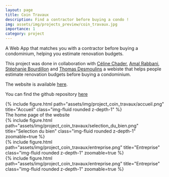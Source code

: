 ```yaml
---
layout: page
title: Coin Travaux
description: Find a contractor before buying a condo !
img: assets/img/projects_preview/coin_travaux.jpg
importance: 1
category: project
---
```


A Web App that matches you with a contractor before buying a condominium, helping you estimate renovation budgets.

This project was done in collaboration with [Céline Chader](https://github.com/celine-chader/), [Amal Rabbani](https://github.com/AmalRabbani), [Stéphanie Bourdillon](https://github.com/Boubouboubs/) and [Thomas Desmoulins](https://github.com/TDesmoul?tab=overview&from=2020-12-01&to=2020-12-31)  a webiste that helps people estimate renovation budgets before buying a condominium.

The website is available [here](https://coin-travaux.site).

You can find the github repository [here](https://github.com/DsWagon/coin_travaux)

<div class="row">
    <div class="col-sm mt-3 mt-md-0">
        {% include figure.html path="assets/img/project_coin_travaux/accueil.png" title="Accueil" class="img-fluid rounded z-depth-1" %}
    </div>
</div>
<div class="caption">
    The home page of the website
</div>

<div class="row mt-3">
    <div class="col-sm mt-3 mt-md-0">
        {% include figure.html path="assets/img/project_coin_travaux/selection_du_bien.png" title="Selection du bien" class="img-fluid rounded z-depth-1" zoomable=true %}
    </div>
    <div class="col-sm mt-3 mt-md-0">
        {% include figure.html path="assets/img/project_coin_travaux/entreprise.png" title="Entreprise" class="img-fluid rounded z-depth-1" zoomable=true %}
    </div>
    <div class="col-sm mt-3 mt-md-0">
        {% include figure.html path="assets/img/project_coin_travaux/entreprise.png" title="Entreprise" class="img-fluid rounded z-depth-1" zoomable=true %}
    </div>
</div>
